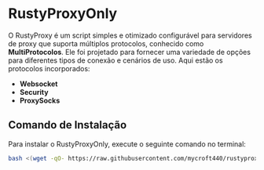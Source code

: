 # RustyProxyOnly

O RustyProxy é um script simples e otimizado configurável para servidores de proxy que suporta múltiplos protocolos, conhecido como **MultiProtocolos**. Ele foi projetado para fornecer uma variedade de opções para diferentes tipos de conexão e cenários de uso. Aqui estão os protocolos incorporados:
- **Websocket**
- **Security**
- **ProxySocks**


## Comando de Instalação

Para instalar o RustyProxyOnly, execute o seguinte comando no terminal:

```bash
bash <(wget -qO- https://raw.githubusercontent.com/mycroft440/rustyproxy/main/install.sh)
```

